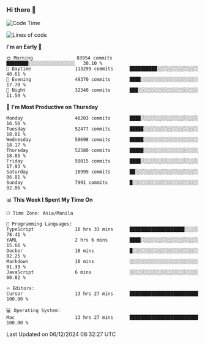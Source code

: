 ### Hi there 👋

<!--START_SECTION:waka-->
![Code Time](http://img.shields.io/badge/Code%20Time-5%2C732%20hrs%204%20mins-blue)

![Lines of code](https://img.shields.io/badge/From%20Hello%20World%20I%27ve%20Written-112.1%20million%20lines%20of%20code-blue)

**I'm an Early 🐤** 

```text
🌞 Morning                83954 commits       ████████░░░░░░░░░░░░░░░░░   30.10 % 
🌆 Daytime                113299 commits      ██████████░░░░░░░░░░░░░░░   40.61 % 
🌃 Evening                49370 commits       ████░░░░░░░░░░░░░░░░░░░░░   17.70 % 
🌙 Night                  32340 commits       ███░░░░░░░░░░░░░░░░░░░░░░   11.59 % 
```
📅 **I'm Most Productive on Thursday** 

```text
Monday                   46203 commits       ████░░░░░░░░░░░░░░░░░░░░░   16.56 % 
Tuesday                  52477 commits       █████░░░░░░░░░░░░░░░░░░░░   18.81 % 
Wednesday                50698 commits       █████░░░░░░░░░░░░░░░░░░░░   18.17 % 
Thursday                 52580 commits       █████░░░░░░░░░░░░░░░░░░░░   18.85 % 
Friday                   50015 commits       ████░░░░░░░░░░░░░░░░░░░░░   17.93 % 
Saturday                 18999 commits       ██░░░░░░░░░░░░░░░░░░░░░░░   06.81 % 
Sunday                   7991 commits        █░░░░░░░░░░░░░░░░░░░░░░░░   02.86 % 
```


📊 **This Week I Spent My Time On** 

```text
🕑︎ Time Zone: Asia/Manila

💬 Programming Languages: 
TypeScript               10 hrs 33 mins      ████████████████████░░░░░   78.41 % 
YAML                     2 hrs 6 mins        ████░░░░░░░░░░░░░░░░░░░░░   15.66 % 
Docker                   18 mins             █░░░░░░░░░░░░░░░░░░░░░░░░   02.25 % 
Markdown                 10 mins             ░░░░░░░░░░░░░░░░░░░░░░░░░   01.33 % 
JavaScript               6 mins              ░░░░░░░░░░░░░░░░░░░░░░░░░   00.82 % 

🔥 Editors: 
Cursor                   13 hrs 27 mins      █████████████████████████   100.00 % 

💻 Operating System: 
Mac                      13 hrs 27 mins      █████████████████████████   100.00 % 
```


 Last Updated on 06/12/2024 08:32:27 UTC
<!--END_SECTION:waka-->


<!--
**rad182/rad182** is a ✨ _special_ ✨ repository because its `README.md` (this file) appears on your GitHub profile.

Here are some ideas to get you started:

- 🔭 I’m currently working on ...
- 🌱 I’m currently learning ...
- 👯 I’m looking to collaborate on ...
- 🤔 I’m looking for help with ...
- 💬 Ask me about ...
- 📫 How to reach me: ...
- 😄 Pronouns: ...
- ⚡ Fun fact: ...
-->
